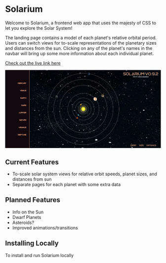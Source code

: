 # Solarium

Welcome to Solarium, a frontend web app that uses the majesty of CSS to let you explore the Solar System!

The landing page contains a model of each planet's relative orbital period.  Users can switch views for to-scale representations of the planetary sizes and distances from the sun.  Clicking on any of the planet's names in the navbar will bring up some more information about each individual planet.

[Check out the live link here](https://main.d3r14dsa2y4rzh.amplifyapp.com/)

![Preview](https://github.com/ChristoGrab/solarium/blob/main/public/Solarium-0.9.2-main.jpg)

## Current Features

- To-scale solar system views for relative orbit speeds, planet sizes, and distances from sun
- Separate pages for each planet with some extra data

## Planned Features

- Info on the Sun
- Dwarf Planets
- Asteroids?
- Improved animations/transitions

## Installing Locally

To install and run Solarium locally
